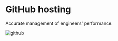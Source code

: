 # GitHub hosting
Accurate management of engineers' performance.

![github](https://c1.staticflickr.com/5/4472/24086420048_e6173000d4_h.jpg)